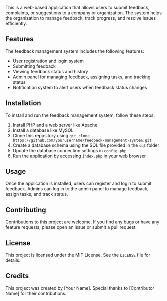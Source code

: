 
This is a web-based application that allows users to submit feedback, complaints, or suggestions to a company or organization. The system helps the organization to manage feedback, track progress, and resolve issues efficiently.

## Features

The feedback management system includes the following features:

-   User registration and login system
-   Submitting feedback
-   Viewing feedback status and history
-   Admin panel for managing feedback, assigning tasks, and tracking status
-   Notification system to alert users when feedback status changes

## Installation

To install and run the feedback management system, follow these steps:

1.  Install PHP and a web server like Apache
2.  Install a database like MySQL
3.  Clone this repository using `git clone https://github.com/yourusername/feedback-management-system.git`
4.  Create a database schema using the SQL file provided in the `sql` folder
5.  Update the database connection settings in `config.php`
6.  Run the application by accessing `index.php` in your web browser

## Usage

Once the application is installed, users can register and login to submit feedback. Admins can log in to the admin panel to manage feedback, assign tasks, and track status.

## Contributing

Contributions to this project are welcome. If you find any bugs or have any feature requests, please open an issue or submit a pull request.

## License

This project is licensed under the MIT License. See the `LICENSE` file for details.

## Credits

This project was created by [Your Name]. Special thanks to [Contributor Name] for their contributions.
